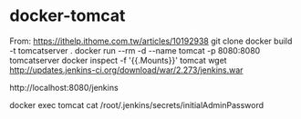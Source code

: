 # docker-tomcat
From: https://ithelp.ithome.com.tw/articles/10192938
git clone
docker build -t tomcatserver .
docker run --rm -d --name tomcat -p 8080:8080 tomcatserver
docker inspect -f '{{.Mounts}}' tomcat
wget http://updates.jenkins-ci.org/download/war/2.273/jenkins.war

http://localhost:8080/jenkins

docker exec tomcat cat /root/.jenkins/secrets/initialAdminPassword
